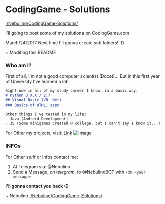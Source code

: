 # CodingGame - Solutions 

[./Nebulino/CodingGame-Solutions/](https://nebulino.github.io/CodingGame-Solutions/) 

I'll going to post some of my solutions on CodingGame.com

March/24/2017 Next time I'll gonna create sub folders! :D

~ Modifing this README

### Who am I?

First of all, I'm not a good computer scientist (Docet)...
But in this first year of University I've learned a lot!

```markdown
Right now in all of my study career I know, in a basic way:
# Python 3.X.X / 2.7
## Visual Basic (VB. Net)
### Basics of HTML, aspx

Other things I've tested in my life:
- Java (Android Development)
- JS (Some minigames created @ college, but I can't say I know it...)

```

For Other my projects, visit:
[Link](https://github.com/Nebulino/) 
![Image](https://github.com/Nebulino/ProjectApricot/blob/master/other%20sources/Avatar.png)


### INFOs

For Other stuff or infos contact me:

1. At Telegram via: @Nebulino
2. Send a Message, _on telegram_, to @NebulinoBOT with `/dm <your message>`

**I'll gonna contact you back :D**

   ~ Nebulino
[./Nebulino/CodingGame-Solutions/](https://nebulino.github.io/CodingGame-Solutions/) 

